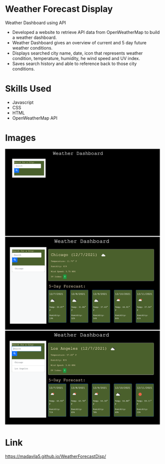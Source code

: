 # Weather Forecast Display
Weather Dashboard using API

- Developed a website to retrieve API data from OpenWeatherMap to build a weather dashboard.
- Weather Dashboard gives an overview of current and 5 day future weather conditions.
- Displays searched city name, date, icon that represents weather condition, temperature, humidity, he wind speed and UV index.
- Saves search history and able to reference back to those city conditions.

# Skills Used

- Javascript
- CSS
- HTML
- OpenWeatherMap API

# Images

<img src="Images/Weather1.png" alt="Weather Dashboard Start Screen">
<img src="Images/Weather2.png" alt="Weather Dashboard Displaying Chicago Current and 5-Day Forecast">
<img src="Images/Weather3.png" alt="Weather Dashboard Displaying Los Angeles Forecast and Search History">


# Link

https://madavila5.github.io/WeatherForecastDisp/
